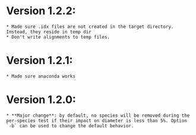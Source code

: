 # Version 1.2.2:
	* Made sure .idx files are not created in the target directory. Instead, they reside in temp dir
	* Don't write alignments to temp files. 
# Version 1.2.1:
	* Made sure anaconda works
# Version 1.2.0:
	* **Major change**: by default, no species will be removed during the per-species test if their impact on diameter is less than 5%. Option `-b` can be used to change the default behavior.

	
